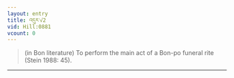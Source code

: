 ```yaml
---
layout: entry
title: འདུར་√2
vid: Hill:0881
vcount: 0
---
```

> (in Bon literature) To perform the main act of a Bon-po funeral rite (Stein 1988: 45)\.


---

